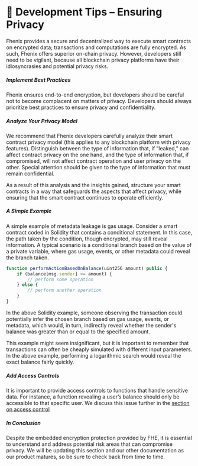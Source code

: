 # 🤫 Development Tips – Ensuring Privacy

Fhenix provides a secure and decentralized way to execute smart contracts on encrypted data; transactions and computations are fully encrypted. As such, Fhenix offers superior on-chain privacy. However, developers still need to be vigilant, because all blockchain privacy platforms have their idiosyncrasies and potential privacy risks.

##### Implement Best Practices
Fhenix ensures end-to-end encryption, but developers should be careful not to become complacent on matters of privacy. Developers should always prioritize best practices to ensure privacy and confidentiality.

##### Analyze Your Privacy Model
We recommend that Fhenix developers carefully analyze their smart contract privacy model (this applies to any blockchain platform with privacy features). Distinguish between the type of information that, if “leaked,” can affect contract privacy on the one hand, and the type of information that, if compromised, will not affect contract operation and user privacy on the other. Special attention should be given to the type of information that must remain confidential.

As a result of this analysis and the insights gained, structure your smart contracts in a way that safeguards the aspects that affect privacy, while ensuring that the smart contract continues to operate efficiently.

##### A Simple Example
A simple example of metadata leakage is gas usage. Consider a smart contract coded in Solidity that contains a conditional statement. In this case, the path taken by the condition, though encrypted, may still reveal information. A typical scenario is a conditional branch based on the value of a private variable, where gas usage, events, or other metadata could reveal the branch taken.

```JavaScript
function performActionBasedOnBalance(uint256 amount) public {
    if (balance[msg.sender] >= amount) {
        // perform some operation
    } else {
        // perform another operation
    }
}
```

In the above Solidity example, someone observing the transaction could potentially infer the chosen branch based on gas usage, events, or metadata, which would, in turn, indirectly reveal whether the sender's balance was greater than or equal to the specified amount.

This example might seem insignificant, but it is important to remember that transactions can often be cheaply simulated with different input parameters. In the above example, performing a logarithmic search would reveal the exact balance fairly quickly.

##### Add Access Controls
It is important to provide access controls to functions that handle sensitive data. For instance, a function revealing a user’s balance should only be accessible to that specific user. We discuss this issue further in the [section on access control](./Permits-Access-Control.md)

##### In Conclusion
Despite the embedded encryption protection provided by FHE, it is essential to understand and address potential risk areas that can compromise privacy. We will be updating this section and our other documentation as our product matures, so be sure to check back from time to time.